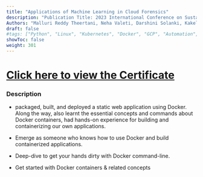 ```yaml
---
title: "Applications of Machine Learning in Cloud Forensics"
description: "Publication Title: 2023 International Conference on Sustainable Computing and Smart Systems (ICSCSS)"
Authors: "Malluri Reddy Theertani, Neha Valeti, Darshini Solanki, Kakelli Anil Kumar"
draft: false
#tags: ["Python", "Linux", "Kubernetes", "Docker", "GCP", "Automation", "FastAPI"]
showToc: false
weight: 301
--- 
```



# [Click here to view the Certificate](/publications/first-publication/research-certificate.pdf)


### Description

-  packaged, built, and deployed a static web application using Docker. Along the way, also learnt the essential concepts and commands about Docker containers, had hands-on experience for building and containerizing our own applications.
   
- Emerge as someone who knows how to use Docker and build containerized applications.
- Deep-dive to get your hands dirty with Docker command-line.
- Get started with Docker containers & related concepts

